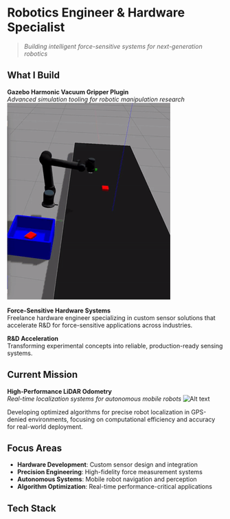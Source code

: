 # Robotics Engineer & Hardware Specialist

> *Building intelligent force-sensitive systems for next-generation robotics*

## What I Build

**Gazebo Harmonic Vacuum Gripper Plugin**  
*Advanced simulation tooling for robotic manipulation research*
![Alt text](vacuum_gripper_demo.gif)

**Force-Sensitive Hardware Systems**  
Freelance hardware engineer specializing in custom sensor solutions that accelerate R&D for force-sensitive applications across industries.

**R&D Acceleration**  
Transforming experimental concepts into reliable, production-ready sensing systems.

## Current Mission

**High-Performance LiDAR Odometry**  
*Real-time localization systems for autonomous mobile robots*
![Alt text](output.gif)  

Developing optimized algorithms for precise robot localization in GPS-denied environments, focusing on computational efficiency and accuracy for real-world deployment.

## Focus Areas

- **Hardware Development**: Custom sensor design and integration
- **Precision Engineering**: High-fidelity force measurement systems
- **Autonomous Systems**: Mobile robot navigation and perception
- **Algorithm Optimization**: Real-time performance-critical applications

## Tech Stack

